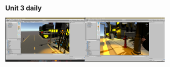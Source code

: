 ## Unit 3 daily

<img src="https://github.com/quarufus/Digital-Storytelling-Individual-Assignment/blob/main/dailies/Deliverable1/Unit3/Screenshot%20(5).png" align="left" width="50%" >
<img src="https://github.com/quarufus/Digital-Storytelling-Individual-Assignment/blob/main/dailies/Deliverable1/Unit3/Screenshot%20(6).png" align="left" width="50%" >
